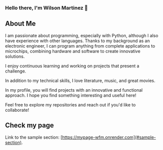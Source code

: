 ### **Hello there, I'm Wilson Martinez 👋**

## About Me
I am passionate about programming, especially with Python, although I also have experience with other languages. Thanks to my background as an electronic engineer, I can program anything from complete applications to microchips, combining hardware and software to create innovative solutions.

I enjoy continuous learning and working on projects that present a challenge.

In addition to my technical skills, I love literature, music, and great movies.

In my profile, you will find projects with an innovative and functional approach. I hope you find something interesting and useful here!

Feel free to explore my repositories and reach out if you'd like to collaborate!

## Check my page
Link to the sample section: [https://mypage-wfm.onrender.com](#sample-section).



